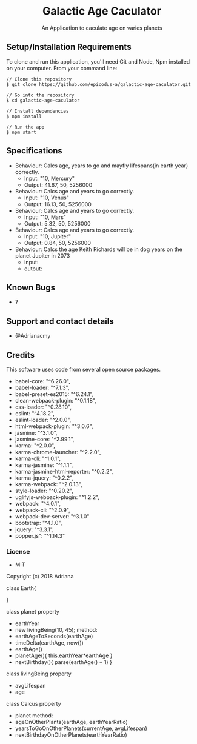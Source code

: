 <h1 align="center"> Galactic Age Caculator </h1>

<p align="center">An Application to caculate age on varies planets</p>


## Setup/Installation Requirements

To clone and run this application, you'll need Git and Node, Npm installed on your computer. From your command line:

```
// Clone this repository
$ git clone https://github.com/epicodus-a/galactic-age-caculator.git

// Go into the repository
$ cd galactic-age-caculator

// Install dependencies
$ npm install

// Run the app
$ npm start
```

## Specifications

- Behaviour: Calcs age, years to go and mayfly lifespans(in earth year) correctly.
  - Input: "10, Mercury"
  - Output: 41.67, 50, 5256000
- Behaviour: Calcs age and years to go correctly.
  - Input: "10, Venus"
  - Output: 16.13, 50, 5256000
- Behaviour: Calcs age and years to go correctly.
  - Input: "10, Mars"
  - Output: 5.32, 50, 5256000
- Behaviour: Calcs age and years to go correctly.
  - Input: "10, Jupiter"
  - Output: 0.84, 50, 5256000
- Behaviour: Calcs the age Keith Richards will be in dog years on the planet Jupiter in 2073
  - input:
  - output:


## Known Bugs

- ?

## Support and contact details

- @Adrianacmy


## Credits

This software uses code from several open source packages.

  - babel-core: "^6.26.0",
  - babel-loader: "^7.1.3",
  - babel-preset-es2015: "^6.24.1",
  - clean-webpack-plugin: "^0.1.18",
  - css-loader: "^0.28.10",
  - eslint: "^4.18.2",
  - eslint-loader: "^2.0.0",
  - html-webpack-plugin: "^3.0.6",
  - jasmine: "^3.1.0",
  - jasmine-core: "^2.99.1",
  - karma: "^2.0.0",
  - karma-chrome-launcher: "^2.2.0",
  - karma-cli: "^1.0.1",
  - karma-jasmine: "^1.1.1",
  - karma-jasmine-html-reporter: "^0.2.2",
  - karma-jquery: "^0.2.2",
  - karma-webpack: "^2.0.13",
  - style-loader: "^0.20.2",
  - uglifyjs-webpack-plugin: "^1.2.2",
  - webpack: "^4.0.1",
  - webpack-cli: "^2.0.9",
  - webpack-dev-server: "^3.1.0"
  - bootstrap: "^4.1.0",
  - jquery: "^3.3.1",
  - popper.js": "^1.14.3"

### License

- MIT

Copyright (c) 2018 Adriana


class Earth{

}

class planet
  property
  - earthYear
  - new livingBeing(10, 45);
  method:
  - earthAgeToSeconds(earthAge)
  - timeDelta(earthAge, now())
  - earthAge()
  - planetAge(){
    this.earthYear*earthAge
  }
  - nextBirthday(){
    parse(earthAge() + 1) 
  }


class livingBeing
  property
  - avgLifespan
  - age

class Calcus
  property
  - planet
  method:
  - ageOnOtherPlants(earthAge, earthYearRatio)
  - yearsToGoOnOtherPlanets(currentAge, avgLifespan)
  - nextBirthdayOnOtherPlanets(earthYearRatio)